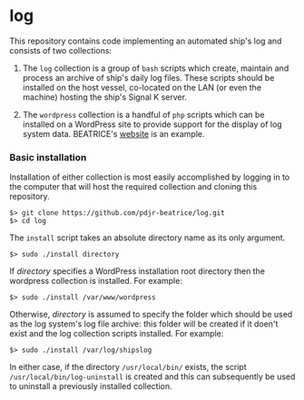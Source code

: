 # log

This repository contains code implementing an automated ship's log
and consists of two collections:

1. The `log` collection is a group of `bash` scripts which create,
   maintain and process an archive of ship's daily log files. These
   scripts should be installed on the host vessel, co-located on the
   LAN (or even the machine) hosting the ship's Signal K server.

2. The `wordpress` collection is a handful of `php` scripts which can
   be installed on a WordPress site to provide support for the display
   of log system data.
   BEATRICE's
   [website](https://www.pdjr.eu/)
   is an example.

### Basic installation

Installation of either collection is most easily accomplished by
logging in to the computer that will host the required collection and
cloning this repository.
```
$> git clone https://github.com/pdjr-beatrice/log.git
$> cd log
```

The `install` script takes an absolute directory name as its only
argument.
```
$> sudo ./install directory
```
If *directory* specifies a WordPress installation root directory then
the wordpress collection is installed.
For example:
```
$> sudo ./install /var/www/wordpress
```

Otherwise, *directory* is assumed to specify the folder which should
be used as the log system's log file archive: this folder will be
created if it doen't exist and the log collection scripts installed.
For example:
```
$> sudo ./install /var/log/shipslog
```

In either case, if the directory `/usr/local/bin/` exists, the script
`/usr/local/bin/log-uninstall` is created and this can subsequently be
used to uninstall a previously installed collection.
